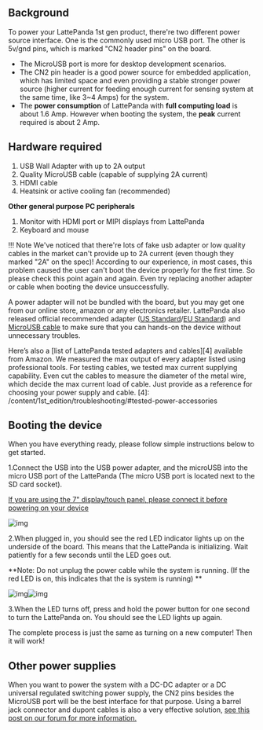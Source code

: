 ## Background

To power your LattePanda 1st gen product, there're two different power source interface. One is the commonly used micro USB port. The other is 5v/gnd pins, which is marked "CN2 header pins" on the board. 

* The MicroUSB port is more for desktop development scenarios. 
* The CN2 pin header is a good power source for embedded application, which has limited space and even providing a stable stronger power source (higher current for feeding enough current for sensing system at the same time, like 3~4 Amps) for the system.
* The **power consumption** of LattePanda with **full computing load** is about 1.6 Amp. However when booting the system, the **peak** current required is about 2 Amp.

## Hardware required

1. USB Wall Adapter with up to 2A output
2. Quality MicroUSB cable (capable of supplying 2A current)
3. HDMI cable
4. Heatsink or active cooling fan (recommended)

**Other general purpose PC peripherals**

1. Monitor with HDMI port or MIPI displays from LattePanda
2. Keyboard and mouse 


!!! Note
    We've noticed that there're lots of fake usb adapter or low quality cables in the market can't provide up to 2A current (even though they marked "2A" on the spec)! According to our experience, in most cases, this problem caused the user can't boot the device properly for the first time.
    So please check this point again and again. Even try replacing another adapter or cable when booting the device unsuccessfully.

A power adapter will not be bundled with the board, but you may get one from our online store, amazon or any electronics retailer. LattePanda also released official recommended adapter ([US Standard][1]/[EU Standard][2]) and [MicroUSB cable][3] to make sure that you can hands-on the device without unnecessary troubles.

  [1]: https://www.dfrobot.com/product-933.html
  [2]: https://www.dfrobot.com/product-1504.html
  [3]: https://www.dfrobot.com/product-1430.html

Here’s also a [list of LattePanda tested adapters and cables][4] available from Amazon. We measured the max output of every adapter listed using professional tools. For testing cables, we tested max current supplying capability. Even cut the cables to measure the diameter of the metal wire, which decide the max current load of cable. Just provide as a reference for choosing your power supply and cable.
  [4]: /content/1st_edition/troubleshooting/#tested-power-accessories


## Booting the device

When you have everything ready, please follow simple instructions below to get started.

1.Connect the USB into the USB power adapter, and the microUSB into the micro USB port of the LattePanda (The micro USB port is located next to the SD card socket).

[If you are using the 7" display/touch panel, please connect it before powering on your device](http://docs.lattepanda.com/content/getStarted/screenAndTouchPanel/)

![img](http://www.lattepanda.com/wp-content/uploads/2016/05/plug-USB.jpg) 

2.When plugged in, you should see the red LED indicator lights up on the underside of the board. This means that the LattePanda is initializing. Wait patiently for a few seconds until the LED goes out.

**Note: Do not unplug the power cable while the system is running. (If the red LED is on, this indicates that the is system is running) **

![img](http://www.lattepanda.com/wp-content/uploads/2016/05/6W4A0109.jpg)![img](http://www.lattepanda.com/wp-content/uploads/2016/05/6W4A0106.jpg)

3.When the LED turns off, press and hold the power button for one second to turn the LattePanda on. You should see the LED lights up again.

The complete process is just the same as turning on a new computer! Then it will work!

## Other power supplies
When you want to power the system with a DC-DC adapter or a DC universal regulated switching power supply, the CN2 pins besides the MicroUSB port will be the best interface for that purpose. Using a barrel jack connector and dupont cables is also a very effective solution, [see this post on our forum for more information.](http://www.lattepanda.com/forum/viewtopic.php?f=10&t=797) 
